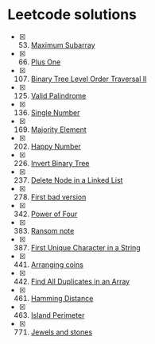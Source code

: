 # Leetcode solutions

- [x] 53.  [Maximum Subarray](src/main/java/com/arpan/leetcode/maximumsubarray/MaximumSubArraySolution.java)
- [x] 66.  [Plus One](src/main/java/com/arpan/leetcode/plusone/PlusOneSolution.java)
- [x] 107. [Binary Tree Level Order Traversal II](src/main/java/com/arpan/leetcode/binarytreelevelordertraversal2/BinaryTreeLevelOrderTraversal2.java)
- [x] 125. [Valid Palindrome](src/main/java/com/arpan/leetcode/validpalindrome/ValidPalindromeSolution.java)
- [x] 136. [Single Number](src/main/java/com/arpan/leetcode/singlenumber/SingleNumberSolution.java)
- [x] 169. [Majority Element](src/main/java/com/arpan/leetcode/majorityelement/MajorityElementSolution.java)
- [x] 202. [Happy Number](src/main/java/com/arpan/leetcode/happynumber/HappyNumberSolution.java)
- [x] 226. [Invert Binary Tree](src/main/java/com/arpan/leetcode/invertbinarytree/InvertBinaryTreeSolution.java)
- [x] 237. [Delete Node in a Linked List](src/main/java/com/arpan/leetcode/deletenodeinlinkedlist/DeleteNodeInLinkedListSolution.java)
- [x] 278. [First bad version](src/main/java/com/arpan/leetcode/firstbadversion/FirstBadVersionSolution.java)
- [x] 342. [Power of Four](src/main/java/com/arpan/leetcode/poweroffour/PowerOfFourSolution.java)
- [x] 383. [Ransom note](src/main/java/com/arpan/leetcode/ransomnote/RansomNoteSolution.java)
- [x] 387. [First Unique Character in a String](src/main/java/com/arpan/leetcode/firstuniquecharacter/FirstUniqueCharacterSolution.java)
- [x] 441. [Arranging coins](src/main/java/com/arpan/leetcode/arrangingcoins/ArrangingCoinsSolution.java)
- [x] 442. [Find All Duplicates in an Array](src/main/java/com/arpan/leetcode/findallduplicatesinarray/FindAllDuplicatesInArraySolution.java)
- [x] 461. [Hamming Distance](src/main/java/com/arpan/leetcode/hammingdistance/HammingDistanceSolution.java)
- [x] 463. [Island Perimeter](src/main/java/com/arpan/leetcode/islandperimeter/IslandPerimeterSolution.java)
- [x] 771. [Jewels and stones](src/main/java/com/arpan/leetcode/jewelsandstones/JewelsAndStonesSolution.java)